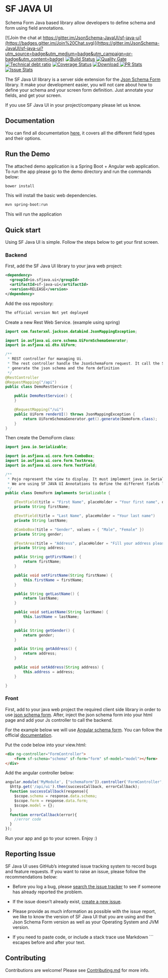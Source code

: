 # SF JAVA UI
Schema Form Java based library allow developers to define schema and form using field annotations.

[![Join the chat at https://gitter.im/JsonSchema-JavaUI/sf-java-ui](https://badges.gitter.im/Join%20Chat.svg)](https://gitter.im/JsonSchema-JavaUI/sf-java-ui?utm_source=badge&utm_medium=badge&utm_campaign=pr-badge&utm_content=badge)
[![Build Status](https://travis-ci.org/JsonSchema-JavaUI/sf-java-ui.svg?branch=master)](https://travis-ci.org/JsonSchema-JavaUI/sf-java-ui)
[![Quality Gate](https://sonarcloud.io/api/badges/gate?key=io.sfjava.ui:sf-java-ui)](https://sonarcloud.io/dashboard?id=io.sfjava.ui%3Asf-java-ui)
[![Technical debt ratio](https://sonarcloud.io/api/badges/measure?key=io.sfjava.ui:sf-java-ui&metric=sqale_debt_ratio)](https://sonarcloud.io/dashboard?id=io.sfjava.ui%3Asf-java-ui)
[![Coverage Status](https://coveralls.io/repos/github/JsonSchema-JavaUI/sf-java-ui/badge.svg?branch=master)](https://coveralls.io/github/JsonSchema-JavaUI/sf-java-ui?branch=master)
 [ ![Download](https://api.bintray.com/packages/jsonschema-javaui/sf-java-ui/sf-java-ui/images/download.svg) ](https://bintray.com/jsonschema-javaui/sf-java-ui/sf-java-ui/_latestVersion)
[![PR Stats](http://issuestats.com/github/JsonSchema-JavaUI/sf-java-ui/badge/pr)](http://issuestats.com/github/JsonSchema-JavaUI/sf-java-ui) [![Issue Stats](http://issuestats.com/github/JsonSchema-JavaUI/sf-java-ui/badge/issue)](http://issuestats.com/github/JsonSchema-JavaUI/sf-java-ui)

The SF Java UI library is a server side extension for the [Json Schema Form](https://github.com/json-schema-form) library. It make your development easier, you will not care about how to define your schema and your screen form definition. Just annotate your fields, and get your screen.

If you use SF Java UI in your project/company please let us know.

## Documentation

You can find all documentation [here](docs/index.md), it covers all the different field types and their options.

## Run the Demo
The attached demo application is a Spring Boot + Angular web application. 
To run the app please go to the demo directory and run the commands below:

```bash
bower install
```
This will install the basic web dependencies.

```bash
mvn spring-boot:run
```
This will run the application

## Quick start
Using SF Java UI is simple. Follow the steps below to get your first screen.

### Backend

First, add the SF Java UI library to your java web project:

```xml
<dependency>
  <groupId>io.sfjava.ui</groupId>
  <artifactId>sf-java-ui</artifactId>
  <version>RELEASE</version>
</dependency>
```
Add the oss repository:
```xml
The official version Not yet deployed
```

Create a new Rest Web Service. (example using spring)

```Java
import com.fasterxml.jackson.databind.JsonMappingException;

import io.asfjava.ui.core.schema.UiFormSchemaGenerator;
import io.asfjava.ui.dto.UiForm;

/**
 * REST controller for managing Ui.
 * The rest controller handle the JsonSchemaForm request. It call the SF JAVA UI library to 
 * generate the json schema and the form definition
 */
@RestController
@RequestMapping("/api")
public class DemoRestService {

	public DemoRestService() {
	}

	@RequestMapping("/ui")
	public UiForm renderUI() throws JsonMappingException {
		return UiFormSchemaGenerator.get().generate(DemoForm.class);
	}
}
```
Then create the DemoForm class:

```Java
import java.io.Serializable;

import io.asfjava.ui.core.form.ComboBox;
import io.asfjava.ui.core.form.TextArea;
import io.asfjava.ui.core.form.TextField;

/**
 * Pojo represent the view to display. It must implement java.io.Serializable.
 * We are using SF JAVA UI Annotations to define the different fields layout
 */
public class DemoForm implements Serializable {

	@TextField(title = "First Name", placeHolder = "Your first name", description="This is a description for your first name field")
	private String firstName;

	@TextField(title = "Last Name", placeHolder = "Your last name")
	private String lastName;

	@ComboBox(title = "Gender", values = { "Male", "Female" })
	private String gender;

	@TextArea(title = "Address", placeHolder = "Fill your address please", description = "This is a textarea")
	private String address;

	public String getFirstName() {
		return firstName;
	}

	public void setFirstName(String firstName) {
		this.firstName = firstName;
	}

	public String getLastName() {
		return lastName;
	}

	public void setLastName(String lastName) {
		this.lastName = lastName;
	}

	public String getGender() {
		return gender;
	}

	public String getAddress() {
		return address;
	}

	public void setAddress(String address) {
		this.address = address;
	}

}
```
### Front

First, add to your java web project the required client side library in order to use [json schema form](https://github.com/json-schema-form). 
After, inject the json schema form into your html page and add your Js controller to call the backend.

For the example below we will use [Angular schema form](https://github.com/json-schema-form/angular-schema-form). You can follow the official [documentation](https://github.com/json-schema-form/angular-schema-form#documentation).

Put the code below into your view.html:

```HTML
<div ng-controller="FormController">
    <form sf-schema="schema" sf-form="form" sf-model="model"></form>
</div>
```
Add the angular controller below:

```javascript
angular.module('MyModule', ["schemaForm"]).controller('FormController', function($scope,$http) {
  $http.get('/api/ui').then(successCallback, errorCallback);
  function successCallback(response){
    $scope.schema = response.data.schema;
    $scope.form = response.data.form;
    $scope.model = {};
  }
  function errorCallback(error){
    //error code
  }
});
```

Run your app and go to your screen. Enjoy :)

## Reporting Issue
SF Java UI uses GitHub’s integrated issue tracking system to record bugs and feature requests. If you want to raise an issue, please follow the recommendations below:

  - Before you log a bug, please [search the issue tracker](https://github.com/JsonSchema-JavaUI/sf-java-ui/search?type=Issues) to see if someone has already reported the problem.

  - If the issue doesn’t already exist, [create a new issue](https://github.com/JsonSchema-JavaUI/sf-java-ui/issues/new).

  - Please provide as much information as possible with the issue report, we like to know the version of SF Java UI that you are using and the Json Schema Form version as well as your Operating System and JVM version.

  - If you need to paste code, or include a stack trace use Markdown \``` escapes before and after your text.

## Contributing
Contributions are welcome! Please see [Contributing.md](CONTRIBUTING.md) for more info.
